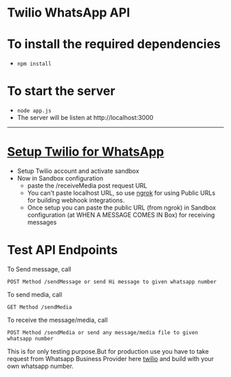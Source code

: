 # Twilio WhatsApp API 

# To install the required dependencies
* ```npm install ```

# To start the server
* ```node app.js```
* The server will be listen at http://localhost:3000

---

# [Setup Twilio for WhatsApp](https://www.twilio.com/docs/whatsapp/quickstart/node)

- Setup Twilio account and activate sandbox
- Now in Sandbox configuration 
    - paste the /receiveMedia post request URL 
    - You can't paste localhost URL, so use [ngrok](https://ngrok.com/) for using Public URLs for building webhook integrations. 
    - Once setup you can paste the public URL (from ngrok) in Sandbox configuration (at WHEN A MESSAGE COMES IN Box) for receiving messages

# Test API Endpoints
To Send message, call
```
POST Method /sendMessage or send Hi message to given whatsapp number
```
To send media, call
```
GET Method /sendMedia
```
To receive the message/media, call
```
POST Method /sendMedia or send any message/media file to given whatsapp number
```

This is for only testing purpose.But for production use you have to take request from Whatsapp Business Provider here [twilio](https://www.twilio.com/whatsapp/request-access) and build with your own whatsapp number.
